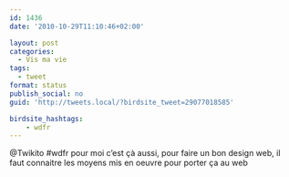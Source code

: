 ```yaml
---
id: 1436
date: '2010-10-29T11:10:46+02:00'

layout: post
categories:
  - Vis ma vie
tags:
  - tweet
format: status
publish_social: no
guid: 'http://tweets.local/?birdsite_tweet=29077018585'

birdsite_hashtags:
    - wdfr
---
```


@Twikito #wdfr pour moi c’est çà aussi, pour faire un bon design web, il faut connaitre les moyens mis en oeuvre pour porter ça au web
